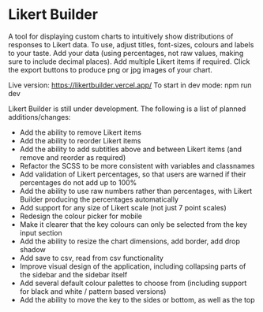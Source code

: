 # Likert Builder

A tool for displaying custom charts to intuitively show distributions of responses to Likert data. To use, adjust titles, font-sizes, colours and labels to your taste. Add your data (using percentages, not raw values, making sure to include decimal places). Add multiple Likert items if required. Click the export buttons to produce png or jpg images of your chart.

Live version: https://likertbuilder.vercel.app/
To start in dev mode: npm run dev

Likert Builder is still under development. The following is a list of planned additions/changes:

- Add the ability to remove Likert items
- Add the ability to reorder Likert items
- Add the ability to add subtitles above and between Likert items (and remove and reorder as required)
- Refactor the SCSS to be more consistent with variables and classnames
- Add validation of Likert percentages, so that users are warned if their percentages do not add up to 100%
- Add the ability to use raw numbers rather than percentages, with Likert Builder producing the percentages automatically
- Add support for any size of Likert scale (not just 7 point scales)
- Redesign the colour picker for mobile
- Make it clearer that the key colours can only be selected from the key input section
- Add the ability to resize the chart dimensions, add border, add drop shadow
- Add save to csv, read from csv functionality
- Improve visual design of the application, including collapsing parts of the sidebar and the sidebar itself
- Add several default colour palettes to choose from (including support for black and white / pattern based versions)
- Add the ability to move the key to the sides or bottom, as well as the top
